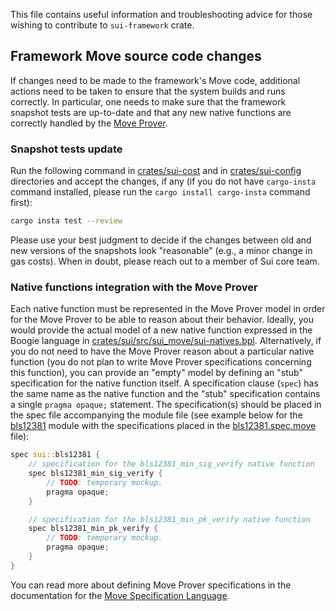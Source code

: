 This file contains useful information and troubleshooting advice for those wishing to contribute to `sui-framework` crate.

## Framework Move  source code changes

If changes need to be made to the framework's Move code, additional actions need to be taken to ensure that the system builds and runs correctly. In particular, one needs to make sure that the framework snapshot tests are up-to-date and that any new native functions are correctly handled by the [Move Prover](https://github.com/move-language/move/tree/main/language/move-prover).

### Snapshot tests update

Run the following command in [crates/sui-cost](../sui-cost) and in [crates/sui-config](../sui-config) directories and accept the changes, if any (if you do not have `cargo-insta` command installed, please run the `cargo install cargo-insta` command first):

``` bash
cargo insta test --review
```

Please use your best judgment to decide if the changes between old and new versions of the snapshots look "reasonable" (e.g., a minor change in gas costs). When in doubt, please reach out to a member of Sui core team.

### Native functions integration with the Move Prover

Each native function must be represented in the Move Prover model in order for the Move Prover to be able to reason about their behavior. Ideally, you would provide the actual model of a new native function expressed in the Boogie language in [crates/sui/src/sui_move/sui-natives.bpl](../sui/src/sui_move/sui-natives.bpl). Alternatively, if you do not need to have the Move Prover reason about a particular native function (you do not plan to write Move Prover specifications concerning this function), you can provide an "empty" model by defining an "stub" specification for the native function itself. A specification clause (`spec`) has the same name as the native function and the "stub" specification contains a single `pragma opaque;` statement. The specification(s) should be placed in the spec file accompanying the module file (see example below for the [bls12381](./sources/crypto/bls12381.move) module with the specifications placed in the [bls12381.spec.move](./sources/crypto/bls12381.spec.move) file):

``` rust
spec sui::bls12381 {
    // specification for the bls12381_min_sig_verify native function
    spec bls12381_min_sig_verify {
        // TODO: temporary mockup.
        pragma opaque;
    }

    // specification for the bls12381_min_pk_verify native function
    spec bls12381_min_pk_verify {
        // TODO: temporary mockup.
        pragma opaque;
    }
}
```

You can read more about defining Move Prover specifications in the documentation for the [Move Specification Language](https://github.com/move-language/move/blob/main/language/move-prover/doc/user/spec-lang.md).
